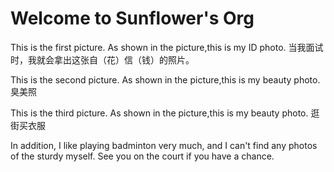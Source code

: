 # Welcome to Sunflower's Org

This is the first picture.
As shown in the picture,this is my ID photo.
当我面试时，我就会拿出这张自（花）信（钱）的照片。

This is the second picture.
As shown in the picture,this is my beauty photo.
臭美照

This is the third picture.
As shown in the picture,this is my beauty photo.
逛街买衣服

In addition, I like playing badminton very much, and I can't find any photos of the sturdy myself. See you on the court if you have a chance.

